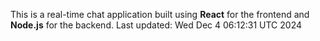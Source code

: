 This is a real-time chat application built using **React** for the frontend and **Node.js** for the backend.
Last updated: Wed Dec  4 06:12:31 UTC 2024
